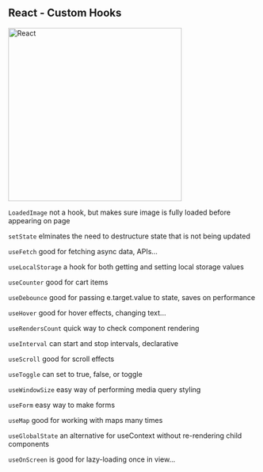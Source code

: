 ## React - Custom Hooks

<img src="https://images.unsplash.com/photo-1527409335569-f0e5c91fa707?ixlib=rb-4.0.3&ixid=MnwxMjA3fDB8MHxwaG90by1wYWdlfHx8fGVufDB8fHx8&auto=format&fit=crop&w=1770&q=80" alt="React" width="350" />

`LoadedImage` not a hook, but makes sure image is fully loaded before appearing on page

`setState` elminates the need to destructure state that is not being updated

`useFetch` good for fetching async data, APIs...

`useLocalStorage` a hook for both getting and setting local storage values

`useCounter` good for cart items

`useDebounce` good for passing e.target.value to state, saves on performance

`useHover` good for hover effects, changing text...

`useRendersCount` quick way to check component rendering

`useInterval` can start and stop intervals, declarative

`useScroll` good for scroll effects

`useToggle` can set to true, false, or toggle

`useWindowSize` easy way of performing media query styling

`useForm` easy way to make forms

`useMap` good for working with maps many times

`useGlobalState` an alternative for useContext without re-rendering child components

`useOnScreen` is good for lazy-loading once in view...

